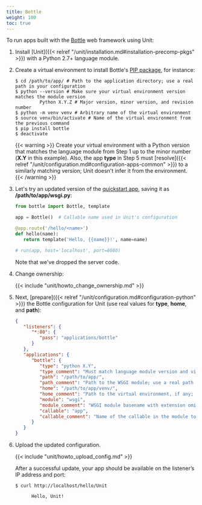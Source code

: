 ```yaml
---
title: Bottle
weight: 100
toc: true
---
```


To run apps built with the [Bottle](https://bottlepy.org/docs/dev/) web
framework using Unit:

1. Install [Unit]({{< relref "/unit/installation.md#installation-precomp-pkgs" >}}) with a Python 2.7+ language module.

2. Create a virtual environment to install Bottle's
[PIP package](https://bottlepy.org/docs/dev/tutorial.html#installation), for
   instance:

   ```console
   $ cd /path/to/app/ # Path to the application directory; use a real path in your configuration
   $ python --version # Make sure your virtual environment version matches the module version
            Python X.Y.Z # Major version, minor version, and revision number
   $ python -m venv venv # Arbitrary name of the virtual environment
   $ source venv/bin/activate # Name of the virtual environment from the previous command
   $ pip install bottle
   $ deactivate
   ```

   {{< warning >}}
   Create your virtual environment with a Python version that matches the
   language module from Step 1 up to the minor number (**X.Y** in
   this example). Also, the app **type** in Step 5 must
   [resolve]({{< relref "/unit/configuration.md#configuration-apps-common" >}})
   to a similarly matching version; Unit doesn't infer it from the environment.
   {{< /warning >}}

3. Let's try an updated version of the [quickstart app](https://bottlepy.org/docs/dev/tutorial.html#the-default-application),
   saving it as **/path/to/app/wsgi.py**:

   ```python
   from bottle import Bottle, template

   app = Bottle()  # Callable name used in Unit's configuration

   @app.route('/hello/<name>')
   def hello(name):
      return template('Hello, {{name}}!', name=name)

   # run(app, host='localhost', port=8080)
   ```

   Note that we've dropped the server code.

4. Change ownership:

   {{< include "unit/howto_change_ownership.md" >}}

5. Next, [prepare]({{< relref "/unit/configuration.md#configuration-python" >}}) the Bottle configuration for
   Unit (use real values for **type**, **home**, and **path**):

   ```json
   {
      "listeners": {
         "*:80": {
            "pass": "applications/bottle"
         }
      },
      "applications": {
         "bottle": {
            "type": "python X.Y",
            "type_comment": "Must match language module version and virtual environment version",
            "path": "/path/to/app/",
            "path_comment": "Path to the WSGI module; use a real path in your configuration",
            "home": "/path/to/app/venv/",
            "home_comment": "Path to the virtual environment, if any; use a real path in your configuration",
            "module": "wsgi",
            "module_comment": "WSGI module basename with extension omitted",
            "callable": "app",
            "callable_comment": "Name of the callable in the module to run"
         }
      }
   }
   ```

6. Upload the updated configuration.

   {{< include "unit/howto_upload_config.md" >}}

   After a successful update, your app should be available on the listener’s IP
   address and port:

   ```console
   $ curl http://localhost/hello/Unit

         Hello, Unit!
   ```
